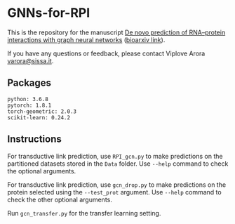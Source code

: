 # GNNs-for-RPI

This is the repository for the manuscript [De novo prediction of RNA–protein interactions with graph neural networks][1] ([bioarxiv link][2]).

If you have any questions or feedback, please contact Viplove Arora varora@sissa.it.

## Packages
```
python: 3.6.8
pytorch: 1.8.1
torch-geometric: 2.0.3
scikit-learn: 0.24.2
```

## Instructions
For transductive link prediction, use `RPI_gcn.py` to make predictions on the partitioned datasets stored in the `Data` folder. Use `--help` command to check the optional arguments.

For transductive link prediction, use `gcn_drop.py` to make predictions on the protein selected using the `--test_prot` argument. Use `--help` command to check the other optional arguments.

Run `gcn_transfer.py` for the transfer learning setting.

[1]: https://rnajournal.cshlp.org/content/28/11/1469.short
[2]: https://www.biorxiv.org/content/10.1101/2021.09.28.462100v3.abstract
